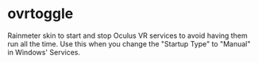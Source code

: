 # ovrtoggle
Rainmeter skin to start and stop Oculus VR services to avoid having them run all the time.  Use this when you change the "Startup Type" to "Manual" in Windows' Services.
